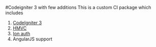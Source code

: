 #Codeigniter 3 with few additions
This is a custom CI package which includes

1. [CodeIgniter 3](http://www.codeigniter.com/)
2. [HMVC](https://bitbucket.org/wiredesignz/codeigniter-modular-extensions-hmvc)
3. [Ion auth](https://github.com/benedmunds/CodeIgniter-Ion-Auth)
4. AngularJS support
